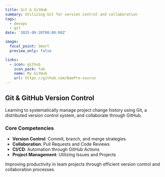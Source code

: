 ```yaml
---
title: Git & GitHub
summary: Utilizing Git for version control and collaboration
tags:
  - devops
  - git
date: '2025-09-20T00:00:00Z'

image:
  focal_point: Smart
  preview_only: false

links:
  - icon: github
    icon_pack: fab
    name: My GitHub
    url: https://github.com/BaePro-source
---
```


## Git & GitHub Version Control

Learning to systematically manage project change history using Git, a distributed version control system, and collaborate through GitHub.

### Core Competencies
- **Version Control**: Commit, branch, and merge strategies
- **Collaboration**: Pull Requests and Code Reviews
- **CI/CD**: Automation through GitHub Actions
- **Project Management**: Utilizing Issues and Projects

Improving productivity in team projects through efficient version control and collaboration processes.
